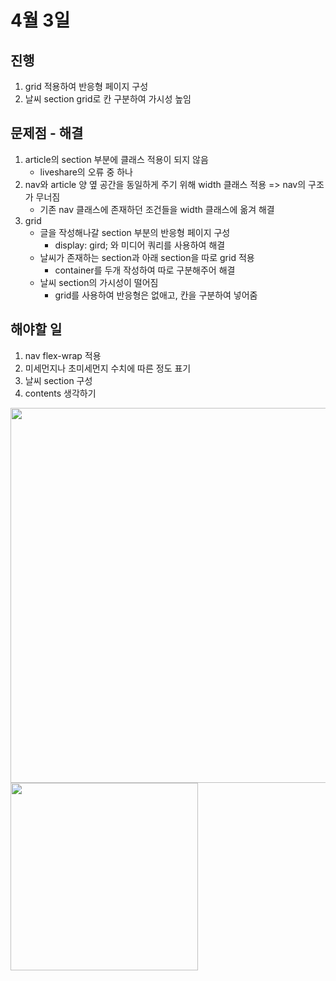 # 4월 3일

## 진행
1. grid 적용하여 반응형 페이지 구성
2. 날씨 section grid로 칸 구분하여 가시성 높임

## 문제점 - 해결
1. article의 section 부분에 클래스 적용이 되지 않음
    - liveshare의 오류 중 하나
2. nav와 article 양 옆 공간을 동일하게 주기 위해 width 클래스 적용 => nav의 구조가 무너짐
    - 기존 nav 클래스에 존재하던 조건들을 width 클래스에 옮겨 해결
3. grid
    - 글을 작성해나갈 section 부분의 반응형 페이지 구성
      - display: gird; 와 미디어 쿼리를 사용하여 해결
    - 날씨가 존재하는 section과 아래 section을 따로 grid 적용
      - container를 두개 작성하여 따로 구분해주어 해결
    - 날씨 section의 가시성이 떨어짐
      - grid를 사용하여 반응형은 없애고, 칸을 구분하여 넣어줌

## 해야할 일
1. nav flex-wrap 적용
2. 미세먼지나 초미세먼지 수치에 따른 정도 표기
3. 날씨 section 구성
4. contents 생각하기

<img src="../img/230403_1.png" width=600px>
<img src="../img/230403_2.png" width=300px>